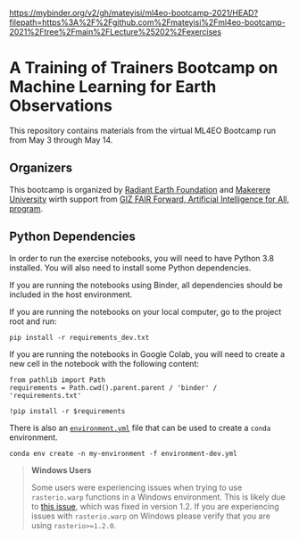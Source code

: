 
https://mybinder.org/v2/gh/mateyisi/ml4eo-bootcamp-2021/HEAD?filepath=https%3A%2F%2Fgithub.com%2Fmateyisi%2Fml4eo-bootcamp-2021%2Ftree%2Fmain%2FLecture%25202%2Fexercises
# A Training of Trainers Bootcamp on Machine Learning for Earth Observations 

This repository contains materials from the virtual ML4EO Bootcamp run from May 3 through May 14. 

## Organizers

This bootcamp is organized by [Radiant Earth Foundation](www.radiant.earth) and [Makerere University](https://air.ug/) wirth support from [GIZ FAIR Forward, Artificial Intelligence for All, program](https://www.giz.de/expertise/html/61982.html).

## Python Dependencies

In order to run the exercise notebooks, you will need to have Python 3.8 installed. You will also
need to install some Python dependencies. 

If you are running the notebooks using Binder, all dependencies should be included in the host 
environment.

If you are running the notebooks on your local computer, go to the project root and run:

```
pip install -r requirements_dev.txt
```

If you are running the notebooks in Google Colab, you will need to create a new cell in the notebook
with the following content:

```
from pathlib import Path
requirements = Path.cwd().parent.parent / 'binder' / 'requirements.txt'

!pip install -r $requirements
```

There is also an [`environment.yml`](./environment-dev.yml) file that can be used to create a
`conda` environment.

```
conda env create -n my-environment -f environment-dev.yml
```

> **Windows Users**
> 
> Some users were experiencing issues when trying to use `rasterio.warp` functions in a Windows
> environment. This is likely due to [this issue](https://github.com/mapbox/rasterio/issues/2079),
> which was fixed in version 1.2. If you are experiencing issues with `rasterio.warp` on Windows
> please verify that you are using `rasterio>=1.2.0`.
